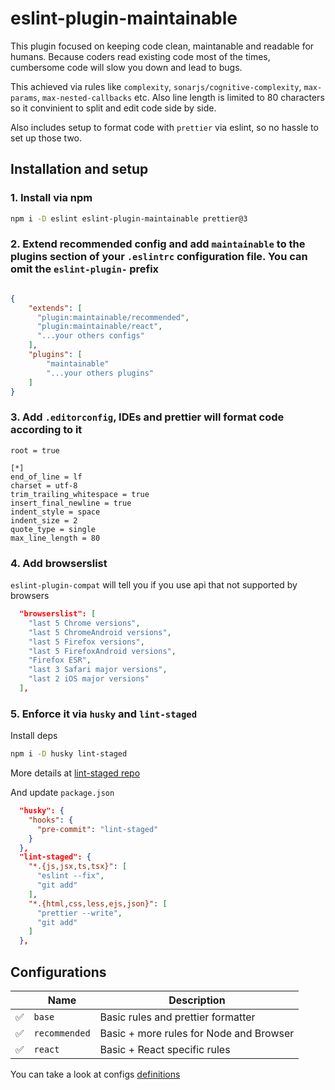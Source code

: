 # eslint-plugin-maintainable

This plugin focused on keeping code clean, maintanable and readable for humans. Because coders read existing code most of the times, cumbersome code will slow you down and lead to bugs.

This achieved via rules like `complexity`, `sonarjs/cognitive-complexity`, `max-params`, `max-nested-callbacks` etc.
Also line length is limited to 80 characters so it convinient to split and edit code side by side.

Also includes setup to format code with `prettier` via eslint, so no hassle to set up those two.

## Installation and setup

### 1. Install via npm

```sh
npm i -D eslint eslint-plugin-maintainable prettier@3
```

### 2. Extend recommended config and add `maintainable` to the plugins section of your `.eslintrc` configuration file. You can omit the `eslint-plugin-` prefix

```json

{
    "extends": [
      "plugin:maintainable/recommended",
      "plugin:maintainable/react",
      "...your others configs"
    ],
    "plugins": [
        "maintainable"
        "...your others plugins"
    ]
}
```

### 3. Add `.editorconfig`, IDEs and prettier will format code according to it

```text
root = true

[*]
end_of_line = lf
charset = utf-8
trim_trailing_whitespace = true
insert_final_newline = true
indent_style = space
indent_size = 2
quote_type = single
max_line_length = 80
```

### 4. Add browserslist

`eslint-plugin-compat` will tell you if you use api that not supported by browsers

```json
  "browserslist": [
    "last 5 Chrome versions",
    "last 5 ChromeAndroid versions",
    "last 5 Firefox versions",
    "last 5 FirefoxAndroid versions",
    "Firefox ESR",
    "last 3 Safari major versions",
    "last 2 iOS major versions"
  ],
```

### 5. Enforce it via `husky` and `lint-staged`

Install deps

```sh
npm i -D husky lint-staged
```

More details at [lint-staged repo](https://github.com/lint-staged/lint-staged?tab=readme-ov-file#installation-and-setup)

And update `package.json`

```json
  "husky": {
    "hooks": {
      "pre-commit": "lint-staged"
    }
  },
  "lint-staged": {
    "*.{js,jsx,ts,tsx}": [
      "eslint --fix",
      "git add"
    ],
    "*.{html,css,less,ejs,json}": [
      "prettier --write",
      "git add"
    ]
  },

```

## Configurations

|     | Name          | Description                             |
| --- | ------------- | --------------------------------------- |
| ✅  | `base`        | Basic rules and prettier formatter      |
| ✅  | `recommended` | Basic + more rules for Node and Browser |
| ✅  | `react`       | Basic + React specific rules                    |

You can take a look at configs [definitions](https://github.com/asmyshlyaev177/eslint-plugin-maintainable/blob/main/lib/index.cjs)
